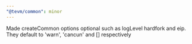 ```yaml
---
"@tevm/common": minor
---
```


Made createCommon options optional such as logLevel hardfork and eip. They default to 'warn', 'cancun' and [] respectively
